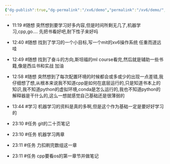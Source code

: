 ```yaml
---
{"dg-publish":true,"dg-permalink":"/xv6/demo","permalink":"/xv6/demo/","dgPassFrontmatter":true}
---
```




- 11:19 
	#随想 突然想到要学习好多内容,但是时间所剩无几了,机器学习,cpp,go.... 先把书看好吧,耐下性子来好吗
	 
- 12:40 
	#随想 找到了学习的一个小目标,写一个mit的xv6操作系统 任重而道远哇
	 
- 12:49 
	#随想 找到了奋斗的方向,斯坦福的ml course看完,然后就是辅助一些书籍,像是西瓜书和实战 加油
	 
- 12:58 #随想 突然想到了每次配置环境的时候都会或多或少的出现一点差错,我仔细想了想,从根本来说我不知道cpp是如何在底层运行的,只是知道书本上的知识,我不知道python的虚拟环境,conda是怎么运行的,我也不知道python的解释器是干什么的,这么一想就感觉自己基础还是很薄弱的 
- 13:44 #学习 机器学习的资料是真的多啊,但是这个作为基础一定是要好好学习的 
- 23:10 
	#任务 git的二十页笔记
	 
- 23:10 #任务 机器学习两章 
- 23:11 #任务 力扣刷完数组这一章 
- 23:11 #任务 cpp要看os的第一章节并做笔记
